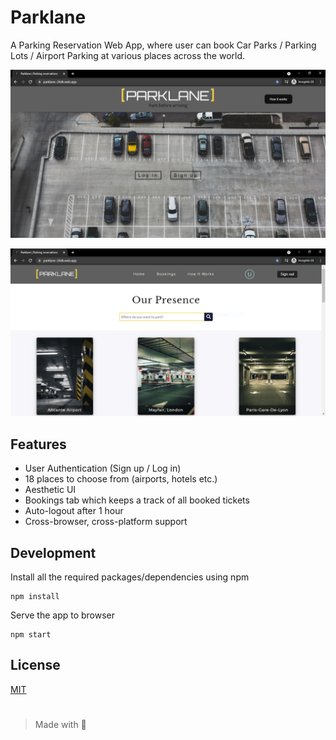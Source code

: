 # Parklane

A Parking Reservation Web App, where user can book Car Parks / Parking Lots / Airport Parking at various places across the world.

<img src = "src/images/ss1.png">

![](src/images/ss2.png)

## Features
* User Authentication (Sign up / Log in)
* 18 places to choose from (airports, hotels etc.)
* Aesthetic UI
* Bookings tab which keeps a track of all booked tickets
* Auto-logout after 1 hour
* Cross-browser, cross-platform support

## Development

Install all the required packages/dependencies using npm
```
npm install
```
Serve the app to browser
```
npm start
```

## License
[MIT](https://github.com/DivyamKakkar24/Parklane/blob/94d8b13137b69db3c85fddeabccdea615428e33e/LICENSE)

#
>Made with 🤍
